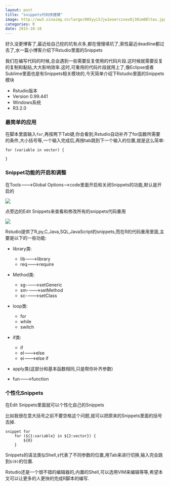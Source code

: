 ```yaml
---
layout: post
title: "snippets代码快捷键"
image: http://ww3.sinaimg.cn/large/005yyi5Jjw1eoerczxex0j30im08ltau.jpg
categories: R
date: 2015-10-18
---
```


好久没更博客了,最近给自己挖的坑有点多,都在慢慢填坑了,索性最近deadline都过去了,水一篇小博客介绍下Rstudio里面的Snippets


我们在编写代码的时候,总会遇到一些需要反复使用的代码片段.这时候就需要反复的复制和黏贴,大大影响效率.这时,可重用的代码片段就用上了,像Eclipse或者Sublime里面也是有Snippets相关模块的,今天简单介绍下Rstudio里面的Snippets模块

- Rstudio版本
- Version 0.99.441
- Windows系统
- R3.2.0

### 最简单的应用

在脚本里面输入`for`,再按两下Tab键,你会看到,Rstudio自动补齐了for函数所需要的条件,大小括号等,一个输入完成后,再按tab跳到下一个输入的位置,就是这么简单:

```
for (variable in vector) {

}
```

### Snippet功能的开启和调整

在Tools--->Global Options-->code里面开启和关闭Snippets的功能,默认是开启的

<img src="http://7xr5em.com1.z0.glb.clouddn.com/37.png">

点旁边的Edit Snippets来查看和修改所有的snippets代码重用

<img src="http://7xr5em.com1.z0.glb.clouddn.com/38.png">


Rstudio提供了R,py,C,Java,SQL,JavaScript的snippets,而在R的代码重用里面,主要是以下的一些功能:

- library类:
  + lib--->library
  + req--->require

- Method类:
  + sg---->setGeneric
  + sm---->setMethod
  + sc---->setClass

- loop类:
  + for
  + while
  + switch

- if类:
  + if
  + el--->else
  + ei--->else if

- apply类(这部分和基本函数相同,只是帮你补齐参数)

- fun--->function

### 个性化Snippets

在Edit Snippets里面就可以个性化自己的Snippets

比如我很在意大括号之前不要空格这个问题,就可以把原来的Snippets里面的括号去掉.

```
snippet for
	for (${1:variable} in ${2:vector}) {
		${0}
	}
```

Snippets的语法类似Shell,`$`代表了不同参数的位置,用Tab来进行切换,输入完会跳到`$(0)`的位置.


Rstudio还是一个很不错的编辑器的,内置的Shell,可以选用VIM来编辑等等,希望本文可以让更多的人更快的完成R脚本的编写.
